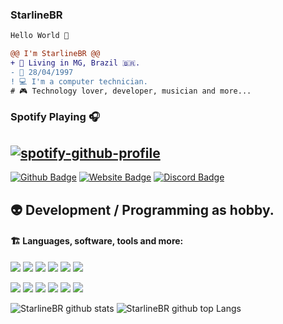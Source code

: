 ### StarlineBR

```diff
Hello World 👋

@@ I'm StarlineBR @@
+ 📌 Living in MG, Brazil 🇧🇷.
- 👧 28/04/1997
! 💻 I'm a computer technician.
# 🎮 Technology lover, developer, musician and more...
```

### Spotify Playing 🎧
[![spotify-github-profile](https://spotify-github-profile.vercel.app/api/view?uid=alexjunioralves31&cover_image=true&theme=natemoo-re)](https://spotify-github-profile.vercel.app/api/view?uid=alexjunioralves31&redirect=true)
---

[![Github Badge](https://img.shields.io/badge/-Github-0080FF?style=flat-square&labelColor=0080FF&logo=Github&logoColor=white&link=https://github.com/StarlineBR)](https://github.com/StarlineBR)
[![Website Badge](https://img.shields.io/badge/-WebSite-0080FF?style=flat-square&labelColor=0080FF&logo=google-chrome&logoColor=white&link=https://www.staralienpremium.com)](https://www.staralienpremium.com)
[![Discord Badge](https://img.shields.io/badge/-Discord-0080FF?style=flat-square&labelColor=0080FF&logo=discord&logoColor=white&link=https://top.gg/servers/656550731934990336)](https://top.gg/servers/656550731934990336)

 👽  Development / Programming as hobby.
---
#### :building_construction: Languages, software, tools and more:

<a href="https://javascript.com/"><img src="https://img.icons8.com/color/30/000000/javascript.png"/></a>
<a href="https://nodejs.org/en/"><img src="https://img.icons8.com/windows/30/4caf50/node-js.png"/></a>
<a href="https://git-scm.com/"><img src="https://img.icons8.com/ios-filled/30/f4511e/git.png"/></a>
<a href="https://developer.mozilla.org/en-US/docs/Web/HTML"><img src="https://img.icons8.com/color/30/000000/html-5.png"/></a>
<a href="https://developer.mozilla.org/en-US/docs/web/CSS"><img src="https://img.icons8.com/color/30/0080FF/css3.png"/></a>
<a href="https://code.visualstudio.com"><img src="https://img.icons8.com/color/30/000000/visual-studio-code-2019.png"/></a>

<a href="https://docs.mongodb.com"><img src="https://img.icons8.com/color/30/000000/mongodb.png"/></a>
<a href="https://www.adobe.com/br/products/photoshop"><img src="https://img.icons8.com/fluent/30/000000/adobe-photoshop.png"/></a>
<a href="https://notepad-plus-plus.org/downloads/"><img src="https://img.icons8.com/color/30/000000/notepad-plus-plus.png"/></a>
<a href="https://www.virtualbox.org"><img src="https://img.icons8.com/color/30/000000/virtualbox.png"/></a>
<a href="https://www.kali.org/downloads/"><img src="https://img.icons8.com/color/30/000000/kali-linux.png"/></a>
<a href="https://www.microsoft.com/pt-br/software-download/windows10"><img src="https://img.icons8.com/color/30/000000/windows-10.png"/></a>

![StarlineBR github stats](https://github-readme-stats.vercel.app/api?username=StarlineBR&show_icons=true&title_color=0080ff&icon_color=0080ff&text_color=4F5159&bg_color=ffffff)
![StarlineBR github top Langs](https://github-readme-stats.vercel.app/api/top-langs/?username=StarlineBR&bg_color=ffffff&layout=compact)
